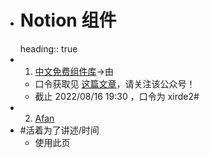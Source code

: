 - # Notion 组件
  heading:: true
- 1. [中文免费组件库](https://httishere.github.io/widgets-site/#/)→由
	- 口令获取见 [这篇文章](https://mp.weixin.qq.com/s/W3kPZwW-49bKK5PWsffQ-g)，请关注该公众号！
	- 截止 2022/08/16 19:30 ，口令为 xirde2#
- 2. [Afan](https://afan.goea.xyz/)
- #活着为了讲述/时间
	- 使用此页